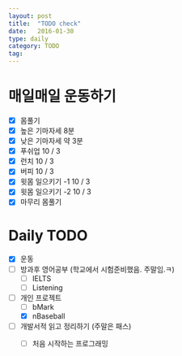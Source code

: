 ```yaml
---
layout: post
title:  "TODO check"
date:   2016-01-30
type: daily
category: TODO
tag:
---
```


# 매일매일 운동하기

- [x] 몸풀기
- [x] 높은 기마자세 8분
- [x] 낮은 기마자세 약 3분
- [x] 푸쉬업 10 / 3
- [x] 런치 10 / 3
- [x] 버피 10 / 3
- [x] 윗몸 일으키기 -1 10 / 3
- [x] 윗몸 일으키기 -2 10 / 3
- [x] 마무리 몸풀기

# Daily TODO

- [x] 운동
- [ ] 방과후 영어공부 (학교에서 시험준비했음. 주말임.ㅋ)
	- [ ] IELTS
	- [ ] Listening
- [ ] 개인 프로젝트
	- [ ] bMark
	- [x] nBaseball
- [ ] 개발서적 읽고 정리하기 (주말은 패스)
	- [ ] 처음 시작하는 프로그래밍



